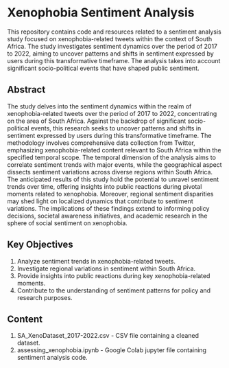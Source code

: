 # Xenophobia Sentiment Analysis
This repository contains code and resources related to a sentiment analysis study focused on xenophobia-related tweets within the context of South Africa. The study investigates sentiment dynamics over the period of 2017 to 2022, aiming to uncover patterns and shifts in sentiment expressed by users during this transformative timeframe. The analysis takes into account significant socio-political events that have shaped public sentiment.

## Abstract
The study delves into the sentiment dynamics within the realm of xenophobia-related tweets over the period of 2017 to 2022, concentrating on the area of South Africa. Against the backdrop of significant socio-political events, this research seeks to uncover patterns and shifts in sentiment expressed by users during this transformative timeframe. The methodology involves comprehensive data collection from Twitter, emphasizing xenophobia-related content relevant to South Africa within the specified temporal scope. The temporal dimension of the analysis aims to correlate sentiment trends with major events, while the geographical aspect dissects sentiment variations across diverse regions within South Africa. The anticipated results of this study hold the potential to unravel sentiment trends over time, offering insights into public reactions during pivotal moments related to xenophobia. Moreover, regional sentiment disparities may shed light on localized dynamics that contribute to sentiment variations. The implications of these findings extend to informing policy decisions, societal awareness initiatives, and academic research in the sphere of social sentiment on xenophobia.

## Key Objectives
1. Analyze sentiment trends in xenophobia-related tweets.
2. Investigate regional variations in sentiment within South Africa.
3. Provide insights into public reactions during key xenophobia-related moments.
4. Contribute to the understanding of sentiment patterns for policy and research purposes.

## Content
1. SA_XenoDataset_2017-2022.csv - CSV file containing a cleaned dataset.
2. assessing_xenophobia.ipynb - Google Colab jupyter file containing sentiment analysis code.

